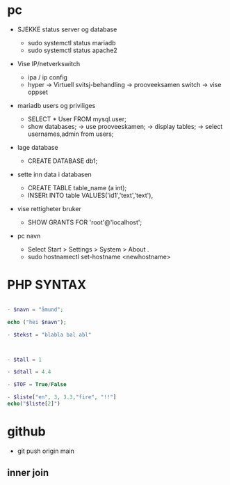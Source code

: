 # pc
- SJEKKE status server og database
  - sudo systemctl status mariadb
  - sudo systemctl status apache2
  

-  Vise IP/netverkswitch
    - ipa  / ip config
    - hyper -> Virtuell svitsj-behandling -> prooveeksamen switch -> vise oppset


- mariadb users og priviliges
  - SELECT * User FROM mysql.user;
  - show databases; -> use prooveeskamen; -> display tables; -> select usernames,admin from users;


- lage database
  - CREATE DATABASE db1;


- sette inn data  i databasen
  - CREATE TABLE table_name (a int); 
  - INSERt
    INTO table 
    VALUES('id1','text','text'),


- vise rettigheter bruker
  - SHOW GRANTS FOR 'root'@'localhost';


- pc navn
  - Select Start > Settings > System > About .
  - sudo hostnamectl set-hostname \<newhostname>

# PHP SYNTAX

```php

- $navn = "åmund";

echo ("hei $navn");

- $tekst = "blabla bal abl"



- $tall = 1

- $dtall = 4.4

- $TOF = True/False

- $liste["en", 3, 3.3,"fire", "!!"]
echo("$liste[2]")
```

# github
- git push origin main

## inner join